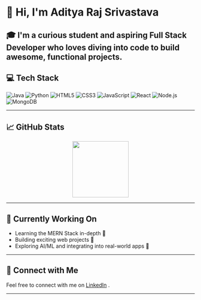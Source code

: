 # 👋 Hi, I'm Aditya Raj Srivastava

🎓 I'm a curious student and aspiring Full Stack Developer who loves diving into code to build awesome, functional projects.
---

## 💻 Tech Stack
![Java](https://img.shields.io/badge/Java-ED8B00?style=for-the-badge&logo=java&logoColor=white)
![Python](https://img.shields.io/badge/Python-FFD43B?style=for-the-badge&logo=python&logoColor=darkgreen)
![HTML5](https://img.shields.io/badge/HTML5-E34F26?style=for-the-badge&logo=html5&logoColor=white)
![CSS3](https://img.shields.io/badge/CSS3-1572B6?style=for-the-badge&logo=css3&logoColor=white)
![JavaScript](https://img.shields.io/badge/JavaScript-F7DF1E?style=for-the-badge&logo=javascript&logoColor=black)
![React](https://img.shields.io/badge/React-20232a?style=for-the-badge&logo=react&logoColor=61DAFB)
![Node.js](https://img.shields.io/badge/Node.js-339933?style=for-the-badge&logo=nodedotjs&logoColor=white)
![MongoDB](https://img.shields.io/badge/MongoDB-4EA94B?style=for-the-badge&logo=mongodb&logoColor=white)

---

## 📈 GitHub Stats
<div align="center">
<!--   <img src="https://github-readme-stats.vercel.app/api?username=adityarajsrv&show_icons=true&theme=radical" height="150"/> -->
  <img src="https://github-readme-stats.vercel.app/api/top-langs/?username=adityarajsrv&layout=compact&theme=radical" height="150"/>
</div>

---

## 🚀 Currently Working On
- Learning the MERN Stack in-depth 🧠
- Building exciting web projects 🧩
- Exploring AI/ML and integrating into real-world apps 🤖

---

## 🔗 Connect with Me
Feel free to connect with me on [LinkedIn](https://www.linkedin.com/in/adityarajsrv)
.

---


